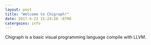 ```yaml
---
layout: post
title: "Welcome to Chigraph!"
date: 2017-6-23 15:24:20 -0700
catergoies: info
---
```


Chigraph is a basic visual programming language compile with LLVM.
